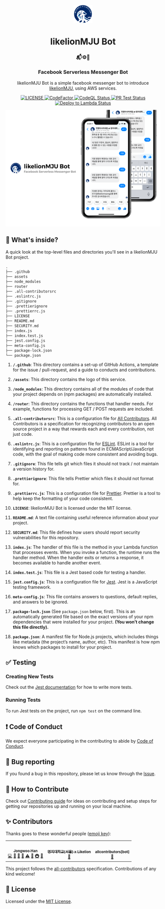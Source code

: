 <p align="center">
  <a href="https://github.com/likelionmju">
    <img alt="logo" src="./assets/likelionmju_logo.png" width="60" />
  </a>
</p>

<h1 align="center">
  likelionMJU Bot
</h1>

<h3 align="center">
  📬⚙️🤖
</h3>

<h3 align="center">
  Facebook Serverless Messenger Bot
</h3>

<p align="center">
  likelionMJU Bot is a simple facebook messenger bot to introduce <a href="https://github.com/likelionmju">likelionMJU</a>, using AWS services.
</p>

<p align="center">
  <a href="LICENSE">
    <img alt="LICENSE" src="https://img.shields.io/github/license/jongwooo/likelionmju-serverless-bot?color=blue">
  </a>
  <a href="https://www.codefactor.io/repository/github/jongwooo/likelionmju-serverless-bot">
    <img alt="CodeFactor" src="https://www.codefactor.io/repository/github/jongwooo/likelionmju-serverless-bot/badge">
  </a>
  <a href="https://github.com/jongwooo/likelionmju-serverless-bot/actions/workflows/codeql-analysis.yml">
    <img alt="CodeQL Status" src="https://github.com/jongwooo/likelionmju-serverless-bot/actions/workflows/codeql-analysis.yml/badge.svg">
  </a>
  <a href="https://github.com/jongwooo/likelionmju-serverless-bot/actions?query=workflow%3A%22PR+Test%22">
    <img alt="PR Test Status" src="https://github.com/jongwooo/likelionmju-serverless-bot/workflows/PR%20Test/badge.svg">
  </a>
  <a href="https://github.com/jongwooo/likelionmju-serverless-bot/actions?query=workflow%3A%22Deploy+to+lambda%22">
    <img alt="Deploy to Lambda Status" src="https://github.com/jongwooo/likelionmju-serverless-bot/workflows/Deploy%20to%20Lambda/badge.svg">
  </a>
</p>

<p align="center">
  <img alt="mockup" src="./assets/mockup.png">
</p>

## 🧐 What's inside?

A quick look at the top-level files and directories you'll see in a likelionMJU Bot project.

    .
    ├── .github
    ├── assets
    ├── node_modules
    ├── router
    ├── .all-contributorsrc
    ├── .eslintrc.js
    ├── .gitignore
    ├── .prettierignore
    ├── .prettierrc.js
    ├── LICENSE
    ├── README.md
    ├── SECURITY.md
    ├── index.js
    ├── index.test.js
    ├── jest.config.js
    ├── meta-config.js
    ├── package-lock.json
    └── package.json

1.  **`/.github`**: This directory contains a set-up of GitHub Actions, a template for the issue / pull-request, and a guide to conducts and contributions.

2.  **`/assets`**: This directory contains the logo of this service.

3.  **`/node_modules`**: This directory contains all of the modules of code that your project depends on (npm packages) are automatically installed.

4.  **`/router`**: This directory contains the functions that handler needs. For example, functions for processing GET / POST requests are included.

5.  **`.all-contributorsrc`**: This is a configuration file for [All Contributors](https://allcontributors.org). All Contributors is a specification for recognizing contributors to an open source project in a way that rewards each and every contribution, not just code.

6.  **`.eslintrc.js`**: This is a configuration file for [ESLint](https://eslint.org/). ESLint is a tool for identifying and reporting on patterns found in ECMAScript/JavaScript code, with the goal of making code more consistent and avoiding bugs.

7.  **`.gitignore`**: This file tells git which files it should not track / not maintain a version history for.

8.  **`.prettierignore`**: This file tells Prettier which files it should not format for.

9.  **`.prettierrc.js`**: This is a configuration file for [Prettier](https://prettier.io/). Prettier is a tool to help keep the formatting of your code consistent.

10. **`LICENSE`**: likelionMJU Bot is licensed under the MIT license.

11. **`README.md`**: A text file containing useful reference information about your project.

12. **`SECURITY.md`**: This file defines how users should report security vulnerabilities for this repository.

13. **`index.js`**: The handler of this file is the method in your Lambda function that processes events. When you invoke a function, the runtime runs the handler method. When the handler exits or returns a response, it becomes available to handle another event.

14. **`index.test.js`**: This file is a Jest based code for testing a handler.

15. **`jest.config.js`**: This is a configuration file for [Jest](https://jestjs.io/). Jest is a JavaScript testing framework.

16. **`meta-config.js`**: This file contains answers to questions, default replies, and answers to be ignored.

17. **`package-lock.json`** (See `package.json` below, first). This is an automatically generated file based on the exact versions of your npm dependencies that were installed for your project. **(You won’t change this file directly).**

18. **`package.json`**: A manifest file for Node.js projects, which includes things like metadata (the project’s name, author, etc). This manifest is how npm knows which packages to install for your project.

## ✅ Testing

### Creating New Tests

Check out the [Jest documentation](https://jestjs.io/docs/en/using-matchers) for how to write more tests.

### Running Tests

To run Jest tests on the project, run `npm test` on the command line.

## ❗ Code of Conduct

We expect everyone participating in the contributing to abide by [Code of Conduct](.github/CODE_OF_CONDUCT.md).

## 🐛 Bug reporting

If you found a bug in this repository, please let us know through the [Issue](https://github.com/jongwooo/likelionmju-serverless-bot/issues).

## 🤝 How to Contribute

Check out [Contributing guide](.github/CONTRIBUTING.md) for ideas on contributing and setup steps for getting our repositories up and running on your local machine.

## ✨ Contributors

Thanks goes to these wonderful people ([emoji key](https://allcontributors.org/docs/en/emoji-key)):

<!-- ALL-CONTRIBUTORS-LIST:START - Do not remove or modify this section -->

<!-- prettier-ignore-start -->
<!-- markdownlint-disable -->

<table>
  <tr>
    <td align="center"><a href="https://github.com/jongwooo"><img src="https://avatars2.githubusercontent.com/u/44025432?v=4" width="100px;" alt=""/><br /><sub><b>Jongwoo Han</b></sub></a><br /><a href="https://github.com/jongwooo/likelionmju-serverless-bot/commits?author=jongwooo" title="Code">💻</a> <a href="https://github.com/jongwooo/likelionmju-serverless-bot/issues?q=author%3Ajongwooo" title="Bug reports">🐛</a> <a href="https://github.com/jongwooo/likelionmju-serverless-bot/commits?author=jongwooo" title="Documentation">📖</a> <a href="https://github.com/jongwooo/likelionmju-serverless-bot/pulls?q=is%3Apr+reviewed-by%3Ajongwooo" title="Reviewed Pull Requests">👀</a> <a href="https://github.com/jongwooo/likelionmju-serverless-bot/commits?author=jongwooo" title="Tests">⚠️</a> <a href="#ideas-jongwooo" title="Ideas, Planning, & Feedback">🤔</a> <a href="#infra-jongwooo" title="Infrastructure (Hosting, Build-Tools, etc)">🚇</a> <a href="#maintenance-jongwooo" title="Maintenance">🚧</a></td>
    <td align="center"><a href="https://github.com/likelionmju"><img src="https://avatars3.githubusercontent.com/u/46788594?v=4" width="100px;" alt=""/><br /><sub><b>명지대학교(서울) x  Likelion</b></sub></a><br /><a href="https://github.com/jongwooo/likelionmju-serverless-bot/commits?author=likelionmyongji" title="Documentation">📖</a></td>
    <td align="center"><a href="https://github.com/all-contributors/all-contributors-bot"><img src="https://avatars3.githubusercontent.com/u/46843839?v=4" width="100px;" alt=""/><br /><sub><b>allcontributors[bot]</b></sub></a><br /><a href="https://github.com/jongwooo/likelionmju-serverless-bot/commits?author=allcontributors" title="Documentation">📖</a></td>
  </tr>
</table>

<!-- markdownlint-enable -->
<!-- prettier-ignore-end -->

<!-- ALL-CONTRIBUTORS-LIST:END -->

This project follows the [all-contributors](https://github.com/all-contributors/all-contributors) specification. Contributions of any kind welcome!

## 📝 License

Licensed under the [MIT License](LICENSE).
